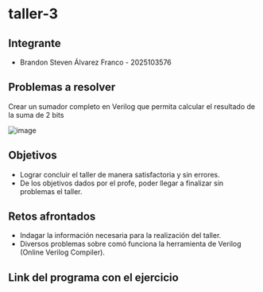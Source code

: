 # taller-3

## Integrante
- Brandon Steven Álvarez Franco - 2025103576

## Problemas a resolver
Crear un sumador completo en Verilog que permita calcular el resultado de la suma de 2 bits

![image](https://github.com/user-attachments/assets/8028922b-4ad0-4d36-a5e6-c0034e9ca8a2)

## Objetivos
- Lograr concluir el taller de manera satisfactoria y sin errores.
- De los objetivos dados por el profe, poder llegar a finalizar sin problemas el taller.

## Retos afrontados
- Indagar la información necesaria para la realización del taller.
- Diversos problemas sobre comó funciona la herramienta de Verilog (Online Verilog Compiler).

## Link del programa con el ejercicio
